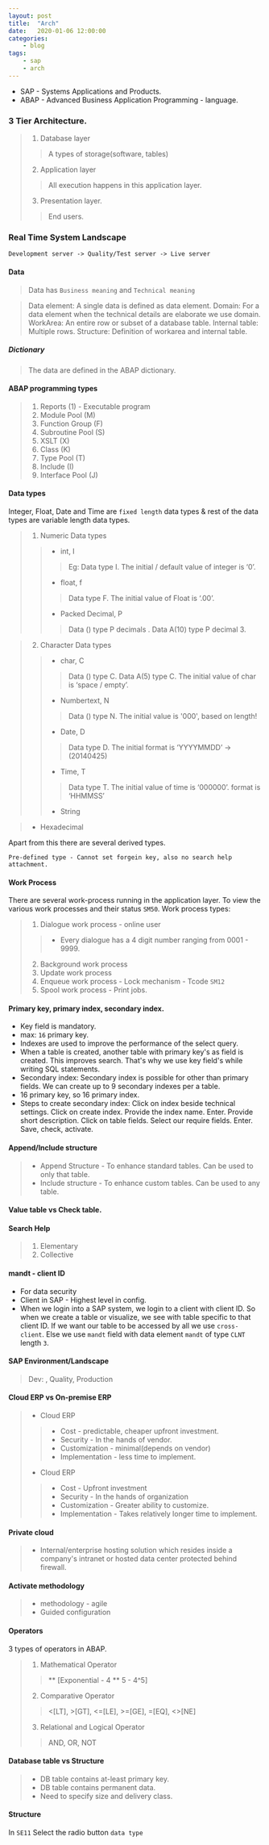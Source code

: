```yaml
---
layout: post
title:	"Arch"
date:	2020-01-06 12:00:00
categories:
    - blog
tags:
    - sap
    - arch
---
```


* SAP - Systems Applications and Products.
* ABAP - Advanced Business Application Programming - language.

### 3 Tier Architecture.
> 1. Database layer 
>> A types of storage(software, tables)
> 2. Application layer
>> All execution happens in this application layer.
> 3. Presentation layer.
>> End users.

### Real Time System Landscape
~~~
Development server -> Quality/Test server -> Live server
~~~

#### Data
> Data has `Business meaning` and `Technical meaning`

> Data element: A single data is defined as data element.
> Domain: For a data element when the technical details are elaborate we use domain.
> WorkArea: An entire row or subset of a database table.
> Internal table: Multiple rows.
> Structure: Definition of workarea and internal table.

##### Dictionary
> The data are defined in the ABAP dictionary.

#### ABAP programming types
> 1. Reports (1) - Executable program
> 2. Module Pool (M)
> 3. Function Group (F)
> 4. Subroutine Pool (S)
> 5. XSLT (X)
> 6. Class (K)
> 7. Type Pool (T)
> 8. Include (I)
> 9. Interface Pool (J)

#### Data types
Integer, Float, Date and Time are `fixed length` data types & rest of the data types are variable length data types.
> 1. Numeric Data types
>> * int, I
>>> Eg: Data <variable name> type I. 
>>> The initial / default value of integer is ‘0’.
>> * float, f
>>> Data <variable name> type F. 
>>> The initial value of Float is ‘.00’.
>> * Packed Decimal, P
>>> Data <variable name> (<length>) type P decimals <no>. 
>>> Data A(10) type P decimal 3.

> 2. Character Data types
>> * char, C
>>> Data <variable name> (<length>) type C.
>>> Data A(5) type C.
>>> The initial value of char is ‘space / empty’.
>> * Numbertext, N
>>> Data <variable name> (<length>) type N.
>>> The initial value is '000', based on length!
>> * Date, D
>>> Data <variable name> type D.
>>> The initial format is ‘YYYYMMDD’ -> (20140425)
>> * Time, T
>>> Data <variable name> type T.
>>> The initial value of time is ‘000000’. format is ‘HHMMSS’
>> * String

> * Hexadecimal

Apart from this there are several derived types.

~~~
Pre-defined type - Cannot set forgein key, also no search help attachment.
~~~

#### Work Process
There are several work-process running in the application layer. To view the various work processes and their status `SM50`.
Work process types:
> 1. Dialogue work process - online user
>> * Every dialogue has a 4 digit number ranging from 0001 - 9999.
> 2. Background work process 
> 3. Update work process
> 4. Enqueue work process - Lock mechanism - Tcode `SM12`
> 5. Spool work process - Print jobs.

#### Primary key, primary index, secondary index.
* Key field is mandatory.
* max: `16` primary key.
* Indexes are used to improve the performance of the select query.
* When a table is created, another table with primary key's as field is created. This improves search. That's why we use key field's while writing SQL statements. 
* Secondary index: Secondary index is possible for other than primary fields. We can create up to 9 secondary indexes per a table.
* 16 primary key, so 16 primary index.
* Steps to create secondary index: Click on index beside technical settings. Click on create index. Provide the index name. Enter. Provide short description. Click on table fields. Select our require fields. Enter. Save, check, activate.


#### Append/Include structure
> * Append Structure - To enhance standard tables. Can be used to only that table.
> * Include structure - To enhance custom tables. Can be used to any table.

#### Value table vs Check table.

#### Search Help
> 1. Elementary
> 2. Collective

#### mandt - client ID
* For data security
* Client in SAP - Highest level in config.
* When we login into a SAP system, we login to a client with client ID. So when we create a table or visualize, we see with table specific to that client ID. If we want our table to be accessed by all we use  `cross-client`. Else we use `mandt` field with data element `mandt` of type `CLNT` length `3`.

#### SAP Environment/Landscape
> Dev: , Quality, Production

#### Cloud ERP vs On-premise ERP
> * Cloud ERP
>> * Cost - predictable, cheaper upfront investment.
>> * Security - In the hands of vendor.
>> * Customization - minimal(depends on vendor)
>> * Implementation - less time to implement.
> * Cloud ERP
>> *  Cost - Upfront investment
>> *  Security - In the hands of organization
>> * Customization - Greater ability to customize.
>> *  Implementation - Takes relatively longer time to implement.

#### Private cloud
> * Internal/enterprise hosting solution which resides inside a company's intranet or hosted data center protected behind firewall.

#### Activate methodology
> * methodology - agile
> *  Guided configuration

#### Operators
3 types of operators in ABAP.
> 1. Mathematical Operator
>> ** [Exponential - 4 ** 5 - 4^5]
> 2. Comparative Operator
>> <[LT], >[GT], <=[LE], >=[GE], =[EQ], <>[NE]
> 3. Relational and Logical Operator
>> AND, OR, NOT

#### Database table vs Structure
> * DB table contains at-least primary key.
> * DB table contains permanent data.
> * Need to specify size and delivery class.

#### Structure
In `SE11` Select the radio button `data type`

